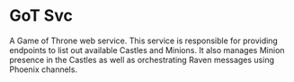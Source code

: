 # GoT Svc

A Game of Throne web service. This service is responsible for providing
endpoints to list out available Castles and Minions. It also manages Minion
presence in the Castles as well as orchestrating Raven messages using Phoenix
channels.